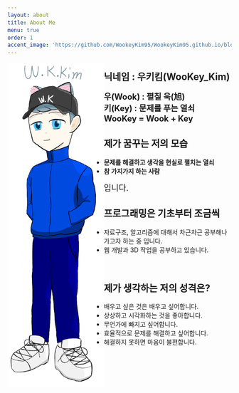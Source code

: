 ```yaml
---
layout: about
title: About Me
menu: true
order: 1
accent_image: 'https://github.com/WookeyKim95/WookeyKim95.github.io/blob/main/assets/img/sidebar-bg_3.jpg?raw=true'
---
```


<style>
/* width > 700px일 때 */
 @media (min-width:701px) {
  #img_class {
    float:left;
    width:43%;
    height:43%;
    box-shadow:none;
  }


}

/* width <= 700px일 때 */
@media (max-width:700px) {
  #img_class {
    height:calc(width) ;
  }

}

</style>

<img src='https://github.com/WookeyKim95/WookeyKim95.github.io/blob/main/assets/img/owner_char.png?raw=true' alt='Owner_char' id="img_class">

## 닉네임 : 우키킴(WooKey_Kim)

<span style="font-size:1.3em; font-weight:bold">
 우(Wook) : 펼칠 욱(旭)<br/>
 키(Key) : 문제를 푸는 열쇠<br/>
 WooKey = Wook + Key<br/>
</span>


## 제가 꿈꾸는 저의 모습<br/>

- **문제를 해결하고 생각을 현실로 펼치는 열쇠**
- **참 가지가지 하는 사람**<br/>

<span style="font-size:1.3em;">입니다.</span>


## 프로그래밍은 기초부터 조금씩

- 자료구조, 알고리즘에 대해서 차근차근 공부해나가고자 하는 중 입니다.<br/>
- 웹 개발과 3D 작업을 공부하고 있습니다.<br/>
<br/>

## 제가 생각하는 저의 성격은?

- 배우고 싶은 것은 배우고 싶어합니다.
- 상상하고 시각화하는 것을 좋아합니다.
- 무언가에 빠지고 싶어합니다.
- 효율적으로 문제를 해결하고 싶어합니다.
- 해결하지 못하면 마음이 불편합니다.